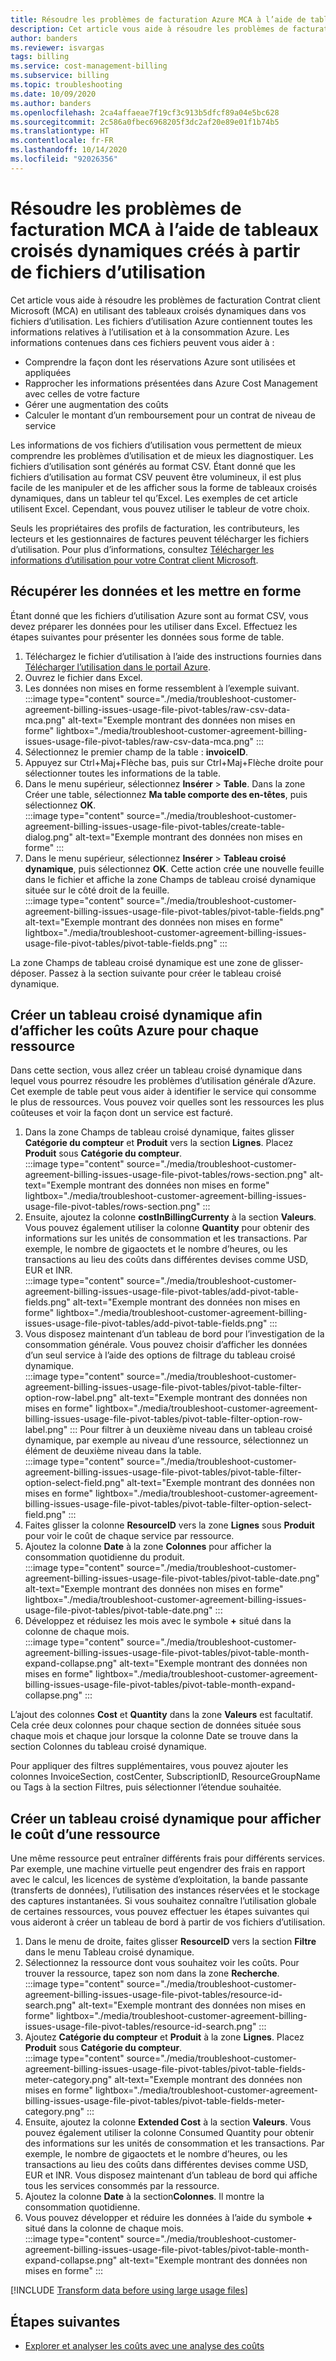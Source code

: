 ```yaml
---
title: Résoudre les problèmes de facturation Azure MCA à l’aide de tableaux croisés dynamiques créés à partir de fichiers d’utilisation
description: Cet article vous aide à résoudre les problèmes de facturation Contrat client Microsoft (MCA) à l’aide de tableaux croisés dynamiques créés à partir de vos fichiers d’utilisation CSV.
author: banders
ms.reviewer: isvargas
tags: billing
ms.service: cost-management-billing
ms.subservice: billing
ms.topic: troubleshooting
ms.date: 10/09/2020
ms.author: banders
ms.openlocfilehash: 2ca4affaeae7f19cf3c913b5dfcf89a04e5bc628
ms.sourcegitcommit: 2c586a0fbec6968205f3dc2af20e89e01f1b74b5
ms.translationtype: HT
ms.contentlocale: fr-FR
ms.lasthandoff: 10/14/2020
ms.locfileid: "92026356"
---
```

# <a name="troubleshoot-mca-billing-issues-with-usage-file-pivot-tables"></a>Résoudre les problèmes de facturation MCA à l’aide de tableaux croisés dynamiques créés à partir de fichiers d’utilisation

Cet article vous aide à résoudre les problèmes de facturation Contrat client Microsoft (MCA) en utilisant des tableaux croisés dynamiques dans vos fichiers d’utilisation. Les fichiers d’utilisation Azure contiennent toutes les informations relatives à l’utilisation et à la consommation Azure. Les informations contenues dans ces fichiers peuvent vous aider à :

- Comprendre la façon dont les réservations Azure sont utilisées et appliquées
- Rapprocher les informations présentées dans Azure Cost Management avec celles de votre facture
- Gérer une augmentation des coûts
- Calculer le montant d’un remboursement pour un contrat de niveau de service

Les informations de vos fichiers d’utilisation vous permettent de mieux comprendre les problèmes d’utilisation et de mieux les diagnostiquer. Les fichiers d’utilisation sont générés au format CSV. Étant donné que les fichiers d’utilisation au format CSV peuvent être volumineux, il est plus facile de les manipuler et de les afficher sous la forme de tableaux croisés dynamiques, dans un tableur tel qu’Excel. Les exemples de cet article utilisent Excel. Cependant, vous pouvez utiliser le tableur de votre choix.

Seuls les propriétaires des profils de facturation, les contributeurs, les lecteurs et les gestionnaires de factures peuvent télécharger les fichiers d’utilisation. Pour plus d’informations, consultez [Télécharger les informations d’utilisation pour votre Contrat client Microsoft](https://docs.microsoft.com/azure/cost-management-billing/manage/download-azure-invoice-daily-usage-date#download-usage-for-your-microsoft-customer-agreement). 

## <a name="get-the-data-and-format-it"></a>Récupérer les données et les mettre en forme

Étant donné que les fichiers d’utilisation Azure sont au format CSV, vous devez préparer les données pour les utiliser dans Excel. Effectuez les étapes suivantes pour présenter les données sous forme de table.

1. Téléchargez le fichier d’utilisation à l’aide des instructions fournies dans [Télécharger l’utilisation dans le portail Azure](https://docs.microsoft.com/azure/cost-management-billing/manage/download-azure-invoice-daily-usage-date#download-usage-in-azure-portal).
1. Ouvrez le fichier dans Excel.
1. Les données non mises en forme ressemblent à l’exemple suivant.  
    :::image type="content" source="./media/troubleshoot-customer-agreement-billing-issues-usage-file-pivot-tables/raw-csv-data-mca.png" alt-text="Exemple montrant des données non mises en forme" lightbox="./media/troubleshoot-customer-agreement-billing-issues-usage-file-pivot-tables/raw-csv-data-mca.png" :::
1. Sélectionnez le premier champ de la table : **invoiceID**.
1. Appuyez sur Ctrl+Maj+Flèche bas, puis sur Ctrl+Maj+Flèche droite pour sélectionner toutes les informations de la table.
1. Dans le menu supérieur, sélectionnez **Insérer** > **Table**. Dans la zone Créer une table, sélectionnez **Ma table comporte des en-têtes**, puis sélectionnez **OK**.  
:::image type="content" source="./media/troubleshoot-customer-agreement-billing-issues-usage-file-pivot-tables/create-table-dialog.png" alt-text="Exemple montrant des données non mises en forme" :::
1. Dans le menu supérieur, sélectionnez **Insérer** > **Tableau croisé dynamique**, puis sélectionnez **OK**. Cette action crée une nouvelle feuille dans le fichier et affiche la zone Champs de tableau croisé dynamique située sur le côté droit de la feuille.  
    :::image type="content" source="./media/troubleshoot-customer-agreement-billing-issues-usage-file-pivot-tables/pivot-table-fields.png" alt-text="Exemple montrant des données non mises en forme" lightbox="./media/troubleshoot-customer-agreement-billing-issues-usage-file-pivot-tables/pivot-table-fields.png" :::

La zone Champs de tableau croisé dynamique est une zone de glisser-déposer. Passez à la section suivante pour créer le tableau croisé dynamique.

## <a name="create-pivot-table-to-view-azure-costs-by-resources"></a>Créer un tableau croisé dynamique afin d’afficher les coûts Azure pour chaque ressource

Dans cette section, vous allez créer un tableau croisé dynamique dans lequel vous pourrez résoudre les problèmes d’utilisation générale d’Azure. Cet exemple de table peut vous aider à identifier le service qui consomme le plus de ressources. Vous pouvez voir quelles sont les ressources les plus coûteuses et voir la façon dont un service est facturé.

1. Dans la zone Champs de tableau croisé dynamique, faites glisser **Catégorie du compteur** et **Produit** vers la section **Lignes**. Placez **Produit** sous **Catégorie du compteur**.  
    :::image type="content" source="./media/troubleshoot-customer-agreement-billing-issues-usage-file-pivot-tables/rows-section.png" alt-text="Exemple montrant des données non mises en forme" lightbox="./media/troubleshoot-customer-agreement-billing-issues-usage-file-pivot-tables/rows-section.png" :::
1. Ensuite, ajoutez la colonne **costInBillingCurrenty** à la section **Valeurs**. Vous pouvez également utiliser la colonne **Quantity** pour obtenir des informations sur les unités de consommation et les transactions. Par exemple, le nombre de gigaoctets et le nombre d’heures, ou les transactions au lieu des coûts dans différentes devises comme USD, EUR et INR.  
    :::image type="content" source="./media/troubleshoot-customer-agreement-billing-issues-usage-file-pivot-tables/add-pivot-table-fields.png" alt-text="Exemple montrant des données non mises en forme" lightbox="./media/troubleshoot-customer-agreement-billing-issues-usage-file-pivot-tables/add-pivot-table-fields.png" :::
1. Vous disposez maintenant d’un tableau de bord pour l’investigation de la consommation générale. Vous pouvez choisir d’afficher les données d’un seul service à l’aide des options de filtrage du tableau croisé dynamique.  
    :::image type="content" source="./media/troubleshoot-customer-agreement-billing-issues-usage-file-pivot-tables/pivot-table-filter-option-row-label.png" alt-text="Exemple montrant des données non mises en forme" lightbox="./media/troubleshoot-customer-agreement-billing-issues-usage-file-pivot-tables/pivot-table-filter-option-row-label.png" :::
    Pour filtrer à un deuxième niveau dans un tableau croisé dynamique, par exemple au niveau d’une ressource, sélectionnez un élément de deuxième niveau dans la table.  
    :::image type="content" source="./media/troubleshoot-customer-agreement-billing-issues-usage-file-pivot-tables/pivot-table-filter-option-select-field.png" alt-text="Exemple montrant des données non mises en forme" lightbox="./media/troubleshoot-customer-agreement-billing-issues-usage-file-pivot-tables/pivot-table-filter-option-select-field.png" :::
1. Faites glisser la colonne **ResourceID** vers la zone **Lignes** sous **Produit** pour voir le coût de chaque service par ressource.
1. Ajoutez la colonne **Date** à la zone **Colonnes** pour afficher la consommation quotidienne du produit.  
    :::image type="content" source="./media/troubleshoot-customer-agreement-billing-issues-usage-file-pivot-tables/pivot-table-date.png" alt-text="Exemple montrant des données non mises en forme" lightbox="./media/troubleshoot-customer-agreement-billing-issues-usage-file-pivot-tables/pivot-table-date.png" :::
1. Développez et réduisez les mois avec le symbole **+** situé dans la colonne de chaque mois.  
    :::image type="content" source="./media/troubleshoot-customer-agreement-billing-issues-usage-file-pivot-tables/pivot-table-month-expand-collapse.png" alt-text="Exemple montrant des données non mises en forme" lightbox="./media/troubleshoot-customer-agreement-billing-issues-usage-file-pivot-tables/pivot-table-month-expand-collapse.png" :::

L’ajout des colonnes **Cost** et **Quantity** dans la zone **Valeurs** est facultatif. Cela crée deux colonnes pour chaque section de données située sous chaque mois et chaque jour lorsque la colonne Date se trouve dans la section Colonnes du tableau croisé dynamique.

Pour appliquer des filtres supplémentaires, vous pouvez ajouter les colonnes InvoiceSection, costCenter, SubscriptionID, ResourceGroupName ou Tags à la section Filtres, puis sélectionner l’étendue souhaitée.

## <a name="create-pivot-table-to-view-cost-for-a-specific-resource"></a>Créer un tableau croisé dynamique pour afficher le coût d’une ressource

Une même ressource peut entraîner différents frais pour différents services. Par exemple, une machine virtuelle peut engendrer des frais en rapport avec le calcul, les licences de système d’exploitation, la bande passante (transferts de données), l’utilisation des instances réservées et le stockage des captures instantanées. Si vous souhaitez connaître l’utilisation globale de certaines ressources, vous pouvez effectuer les étapes suivantes qui vous aideront à créer un tableau de bord à partir de vos fichiers d’utilisation.

1. Dans le menu de droite, faites glisser **ResourceID** vers la section **Filtre** dans le menu Tableau croisé dynamique.
1. Sélectionnez la ressource dont vous souhaitez voir les coûts. Pour trouver la ressource, tapez son nom dans la zone **Recherche**.  
    :::image type="content" source="./media/troubleshoot-customer-agreement-billing-issues-usage-file-pivot-tables/resource-id-search.png" alt-text="Exemple montrant des données non mises en forme" lightbox="./media/troubleshoot-customer-agreement-billing-issues-usage-file-pivot-tables/resource-id-search.png" :::
1. Ajoutez **Catégorie du compteur** et **Produit** à la zone **Lignes**. Placez **Produit** sous **Catégorie du compteur**.  
    :::image type="content" source="./media/troubleshoot-customer-agreement-billing-issues-usage-file-pivot-tables/pivot-table-fields-meter-category.png" alt-text="Exemple montrant des données non mises en forme" lightbox="./media/troubleshoot-customer-agreement-billing-issues-usage-file-pivot-tables/pivot-table-fields-meter-category.png" :::
1. Ensuite, ajoutez la colonne **Extended Cost** à la section **Valeurs**. Vous pouvez également utiliser la colonne Consumed Quantity pour obtenir des informations sur les unités de consommation et les transactions. Par exemple, le nombre de gigaoctets et le nombre d’heures, ou les transactions au lieu des coûts dans différentes devises comme USD, EUR et INR. Vous disposez maintenant d’un tableau de bord qui affiche tous les services consommés par la ressource.
1. Ajoutez la colonne **Date** à la section**Colonnes**. Il montre la consommation quotidienne.
1. Vous pouvez développer et réduire les données à l’aide du symbole **+** situé dans la colonne de chaque mois.  
    :::image type="content" source="./media/troubleshoot-customer-agreement-billing-issues-usage-file-pivot-tables/pivot-table-month-expand-collapse.png" alt-text="Exemple montrant des données non mises en forme" :::

[!INCLUDE [Transform data before using large usage files](../../../includes/cost-management-billing-transform-data-before-using-large-usage-files.md)]

## <a name="next-steps"></a>Étapes suivantes

- [Explorer et analyser les coûts avec une analyse des coûts](../costs/quick-acm-cost-analysis.md)